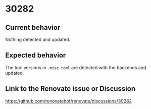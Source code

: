 # 30282

## Current behavior

Nothing detected and updated.

## Expected behavior

The tool versions in `.mise.toml` are detected with the backends and updated.

## Link to the Renovate issue or Discussion

https://github.com/renovatebot/renovate/discussions/30282
